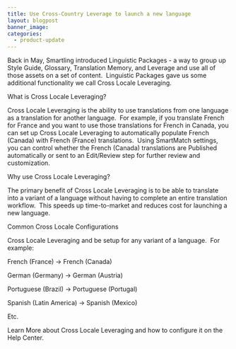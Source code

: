 ```yaml
---
title: Use Cross-Country Leverage to launch a new language
layout: blogpost
banner_image:
categories:
  - product-update
---
```



Back in May, Smartling introduced Linguistic Packages - a way to group up Style Guide, Glossary, Translation Memory, and Leverage and use all of those assets on a set of content. &nbsp;Linguistic Packages gave us some additional functionality we call Cross Locale Leveraging.

What is Cross Locale Leveraging?

Cross Locale Leveraging is the ability to use translations from one language as a translation for another language. &nbsp;For example, if you translate French for France and you want to use those translations for French in Canada, you can set up Cross Locale Leveraging to automatically populate French (Canada) with French (France) translations. &nbsp;Using SmartMatch settings, you can control whether the French (Canada) translations are Published automatically or sent to an Edit/Review step for further review and customization.

Why use Cross Locale Leveraging?

The primary benefit of Cross Locale Leveraging is to be able to translate into a variant of a language without having to complete an entire translation workflow. &nbsp;This speeds up time-to-market and reduces cost for launching a new language.

Common Cross Locale Configurations

Cross Locale Leveraging and be setup for any variant of a language. &nbsp;For example:

French (France) -&gt; French (Canada)

German (Germany) -&gt; German (Austria)

Portuguese (Brazil) -&gt; Portuguese (Portugal)

Spanish (Latin America) -&gt; Spanish (Mexico)

Etc.

Learn More about Cross Locale Leveraging and how to configure it on the Help Center.
